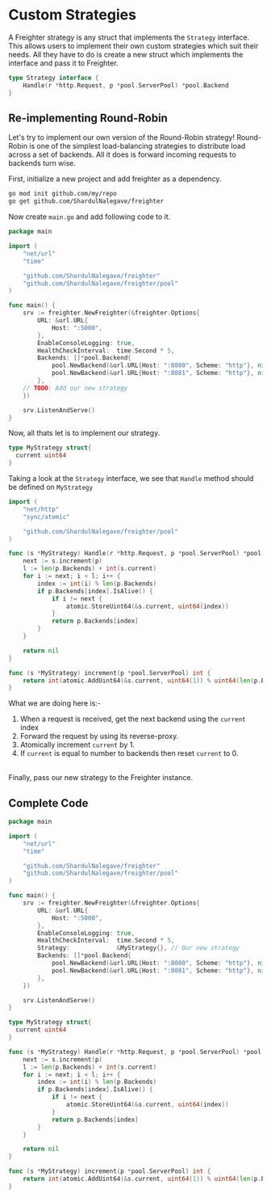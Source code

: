 
# Custom Strategies
A Freighter strategy is any struct that implements the `Strategy` interface. This allows users to implement their own custom strategies which suit their needs. All they have to do is create a new struct which implements the interface and pass it to Freighter.

```go
type Strategy interface {
	Handle(r *http.Request, p *pool.ServerPool) *pool.Backend
}
```

## Re-implementing Round-Robin
Let's try to implement our own version of the Round-Robin strategy! Round-Robin is one of the simplest load-balancing strategies to distribute load across a set of backends. All it does is forward incoming requests to backends turn wise.

First, initialize a new project and add freighter as a dependency.
```bash
go mod init github.com/my/repo
go get github.com/ShardulNalegave/freighter
```

Now create `main.go` and add following code to it.
```go
package main

import (
	"net/url"
	"time"

	"github.com/ShardulNalegave/freighter"
	"github.com/ShardulNalegave/freighter/pool"
)

func main() {
	srv := freighter.NewFreighter(&freighter.Options{
		URL: &url.URL{
			Host: ":5000",
		},
		EnableConsoleLogging: true,
		HealthCheckInterval:  time.Second * 5,
		Backends: []*pool.Backend{
			pool.NewBackend(&url.URL{Host: ":8080", Scheme: "http"}, nil),
			pool.NewBackend(&url.URL{Host: ":8081", Scheme: "http"}, nil),
		},
    // TODO: Add our new strategy
	})

	srv.ListenAndServe()
}

```

Now, all thats let is to implement our strategy.
```go
type MyStrategy struct{
  current uint64
}
```

Taking a look at the `Strategy` interface, we see that `Handle` method should be defined on `MyStrategy`
```go
import (
	"net/http"
	"sync/atomic"

	"github.com/ShardulNalegave/freighter/pool"
)

func (s *MyStrategy) Handle(r *http.Request, p *pool.ServerPool) *pool.Backend {
	next := s.increment(p)
	l := len(p.Backends) + int(s.current)
	for i := next; i < l; i++ {
		index := int(i) % len(p.Backends)
		if p.Backends[index].IsAlive() {
			if i != next {
				atomic.StoreUint64(&s.current, uint64(index))
			}
			return p.Backends[index]
		}
	}

	return nil
}

func (s *MyStrategy) increment(p *pool.ServerPool) int {
	return int(atomic.AddUint64(&s.current, uint64(1)) % uint64(len(p.Backends)))
}
```

What we are doing here is:-
1. When a request is received, get the next backend using the `current` index
2. Forward the request by using its reverse-proxy.
3. Atomically increment `current` by 1.
4. If `current` is equal to number to backends then reset `current` to 0.

<br />
Finally, pass our new strategy to the Freighter instance.

## Complete Code
```go
package main

import (
	"net/url"
	"time"

	"github.com/ShardulNalegave/freighter"
	"github.com/ShardulNalegave/freighter/pool"
)

func main() {
	srv := freighter.NewFreighter(&freighter.Options{
		URL: &url.URL{
			Host: ":5000",
		},
		EnableConsoleLogging: true,
		HealthCheckInterval:  time.Second * 5,
		Strategy:             &MyStrategy{}, // Our new strategy
		Backends: []*pool.Backend{
			pool.NewBackend(&url.URL{Host: ":8080", Scheme: "http"}, nil),
			pool.NewBackend(&url.URL{Host: ":8081", Scheme: "http"}, nil),
		},
	})

	srv.ListenAndServe()
}

type MyStrategy struct{
  current uint64
}

func (s *MyStrategy) Handle(r *http.Request, p *pool.ServerPool) *pool.Backend {
	next := s.increment(p)
	l := len(p.Backends) + int(s.current)
	for i := next; i < l; i++ {
		index := int(i) % len(p.Backends)
		if p.Backends[index].IsAlive() {
			if i != next {
				atomic.StoreUint64(&s.current, uint64(index))
			}
			return p.Backends[index]
		}
	}

	return nil
}

func (s *MyStrategy) increment(p *pool.ServerPool) int {
	return int(atomic.AddUint64(&s.current, uint64(1)) % uint64(len(p.Backends)))
}
```